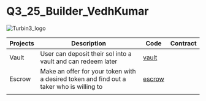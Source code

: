# Q3_25_Builder_VedhKumar
![Turbin3_logo](https://github.com/user-attachments/assets/087f82f7-0005-4611-b926-528a2db2f55d)

| Projects    | Description                                                                             | Code | Contract |
|------------|------------------------------------------------------------------------------------------|------|----------|
| Vault      | User can deposit their sol into a vault and can redeem later                             |[vault](https://github.com/Vedhkumar/vault)||    
| Escrow     | Make an offer for your token with a desired token and find out a taker who is willing to |[escrow](https://github.com/Vedhkumar/escrow_turbin3)||
|||||
